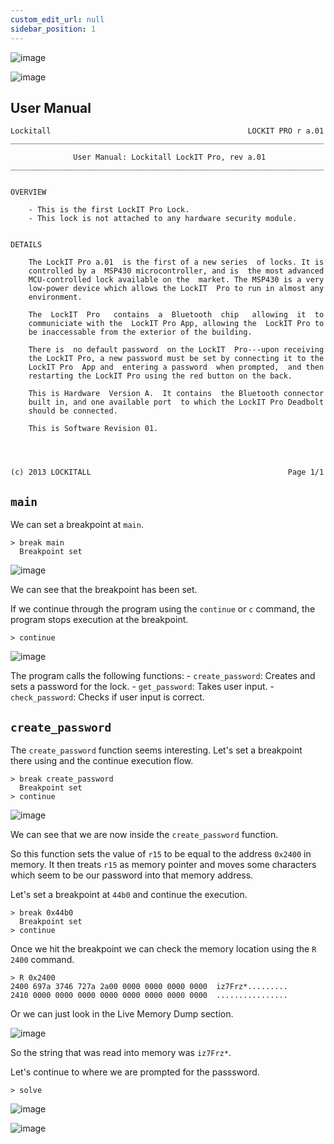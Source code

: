 ```yaml
---
custom_edit_url: null
sidebar_position: 1
---
```


![image](https://github.com/user-attachments/assets/9df44578-3853-4f7c-9322-131707f7c24a)

![image](https://github.com/user-attachments/assets/887a4d5c-9766-47f1-9e0a-e09ebe456193)

## User Manual

```
Lockitall                                            LOCKIT PRO r a.01
______________________________________________________________________

              User Manual: Lockitall LockIT Pro, rev a.01              
______________________________________________________________________


OVERVIEW

    - This is the first LockIT Pro Lock.
    - This lock is not attached to any hardware security module.


DETAILS

    The LockIT Pro a.01  is the first of a new series  of locks. It is
    controlled by a  MSP430 microcontroller, and is  the most advanced
    MCU-controlled lock available on the  market. The MSP430 is a very
    low-power device which allows the LockIT  Pro to run in almost any
    environment.

    The  LockIT  Pro   contains  a  Bluetooth  chip   allowing  it  to
    communiciate with the  LockIT Pro App, allowing the  LockIT Pro to
    be inaccessable from the exterior of the building.

    There is  no default password  on the LockIT  Pro---upon receiving
    the LockIT Pro, a new password must be set by connecting it to the
    LockIT Pro  App and  entering a password  when prompted,  and then
    restarting the LockIT Pro using the red button on the back.
    
    This is Hardware  Version A.  It contains  the Bluetooth connector
    built in, and one available port  to which the LockIT Pro Deadbolt
    should be connected.

    This is Software Revision 01.

    


(c) 2013 LOCKITALL                                            Page 1/1
```

## `main`

We can set a breakpoint at `main`.

```text title="Debugger console"
> break main
  Breakpoint set
```

![image](https://github.com/user-attachments/assets/33eb383b-d6fd-4dac-9fae-df07c57ca23a)

We can see that the breakpoint has been set.

If we continue through the program using the `continue` or `c` command, the program stops execution at the breakpoint.

```text title="Debugger console"
> continue
```

![image](https://github.com/user-attachments/assets/41a9556d-e48d-43de-9a33-a4774c8fcd19)

The program calls the following functions:
	- `create_password`: Creates and sets a password for the lock. 
	- `get_password`: Takes user input.
	- `check_password`: Checks if user input is correct.


## `create_password`

The `create_password` function seems interesting. Let's set a breakpoint there using and the continue execution flow.

```text title="Debugger console"
> break create_password
  Breakpoint set
> continue
```

![image](https://github.com/user-attachments/assets/a9ef00a3-a974-4051-a302-d46da28787a1)

We can see that we are now inside the `create_password` function.

So this function sets the value of `r15` to be equal to the address `0x2400` in memory.
It then treats `r15` as memory pointer and moves some characters which seem to be our password into that memory address.

Let's set a breakpoint at `44b0` and continue the execution. 

```text title="Debugger console"
> break 0x44b0
  Breakpoint set
> continue
```

Once we hit the breakpoint we can check the memory location using the `R 2400` command.

```text title="Debugger console"
> R 0x2400
2400 697a 3746 727a 2a00 0000 0000 0000 0000  iz7Frz*.........
2410 0000 0000 0000 0000 0000 0000 0000 0000  ................
```

Or we can just look in the Live Memory Dump section.

![image](https://github.com/user-attachments/assets/f8c31497-4f34-4775-ac0a-e0bd178aa4cc)

So the string that was read into memory was `iz7Frz*`.

Let's continue to where we are prompted for the passsword.

```text title="Debugger console"
> solve
```

![image](https://github.com/user-attachments/assets/9d93dff2-606b-46c5-a668-715f1bdf5122)

![image](https://github.com/user-attachments/assets/6fc6ca78-b1e4-4a08-9c41-4a0e9a641e12)
